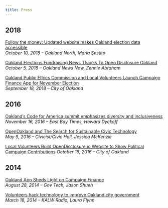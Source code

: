 ```yaml
---
title: Press
---
```


## 2018

[Follow the money: Updated website makes Oakland election data accessible](https://oaklandnorth.net/2018/10/10/follow-the-money-updated-website-makes-oakland-election-data-accessible/)  
*October 10, 2018 – Oakland North, Maria Sestito*

[Oakland Elections Fundraising News Thanks To Open Disclosure Oakland](http://oaklandnewsnow.com/index.php/2018/10/05/oakland-elections-fundraising-news-thanks-to-open-disclosure-oakland/)  
*October 5, 2018 – Oakland News Now, Zennie Abraham*

[Oakland Public Ethics Commission and Local Volunteers Launch Campaign Finance App for November Election](https://www.oaklandca.gov/news/2018/oakland-public-ethics-commission-and-local-volunteers-launch-campaign-finance-app-for-november-election)  
*September 18, 2018 – City of Oakland*


## 2016

[Oakland’s Code for America summit emphasizes diversity and inclusiveness](https://www.eastbaytimes.com/2016/11/16/oaklands-code-for-america-summit-emphasizes-diversity-and-inclusiveness/)  
*November 16, 2016 – East Bay Times, Howard Dyckoff*

[OpenOakland and The Search for Sustainable Civic Technology](https://civichall.org/civicist/open-oakland-and-the-search-sustainable-civic-tech/)  
*May 9, 2016 – Civicist/Civic Hall, Jessica McKenzie*

[Local Volunteers Build OpenDisclosure.io Website to Show Political Campaign Contributions](https://www.oaklandca.gov/news/2016/local-volunteers-build-opendisclosure-io-website-to-show-political-campaign-contributions)
*October 18, 2016 – City of Oakland*


## 2014

[Oakland App Sheds Light on Campaign Finance](http://www.govtech.com/data/Oakland-App-Sheds-Light-on-Campaign-Finance.html?utm_source=newsletter_editorial&utm_medium=saturday_edition&utm_campaign=GovTech_Today&elq=23c8f56ed8714e8cb6aa1fb314580d3f&elqCampaignId=10033)  
*August 28, 2014 – Gov Tech, Jason Shueh*

[Volunteers hack technology to improve Oakland city government](http://www.kalw.org/post/volunteers-hack-technology-improve-oakland-city-government#stream/0)  
*March 18, 2014 – KALW Radio, Laura Flynn*
